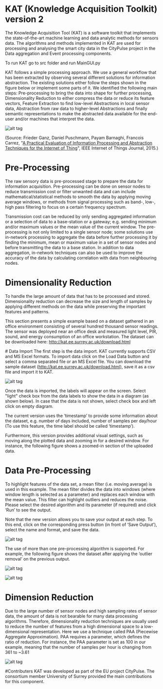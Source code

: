 # KAT (Knowledge Acquisition Toolkit) version 2

 The Knowledge Acquisition Tool (KAT) is a software toolkit that implements the state-of-the-art machine learning and data analytic methods for sensors data. The algorithms and methods implemented in KAT are used for processing and analysing the smart city data in the CityPulse project in the Data aggregation and Event processing components.  

To run KAT go to src folder and run MainGUI.py

KAT follows a simple processing approach. We use a general workflow that has been extracted by observing several different solutions for information abstraction. The existing solutions either follow the steps shown in the figure below or implement some parts of it. We identified the following main steps: Pre-processing to bring the data into shape for further processing, Dimensionality Reduction to either compress the data or reduce its feature vectors, Feature Extraction to find low-level Abstractions in local sensor data, Abstraction from raw data to higher-level Abstractions and finally semantic representations to make the abstracted data available for the end-user and/or machines that interpret the data.

![alt tag](http://kat.ee.surrey.ac.uk/graph/flow.png)

(Source: Frieder Ganz, Daniel Puschmann, Payam Barnaghi, Francois Carrez, "[A Practical Evaluation of Information Processing and Abstraction Techniques for the Internet of Thing](http://epubs.surrey.ac.uk/807336/17/ieeeiot.pdf)", IEEE Internet of Things Journal, 2015.)

# Pre-Processing
The raw sensory data is pre-processed stage to prepare the data for information acquisition. Pre-processing can be done on sensor nodes to reduce transmission cost or filter unwanted data and can include mathematical/statistical methods to smooth the data by applying moving average windows, or methods from signal processing such as band-, low-, high pass filtering to focus on a certain frequency spectrum.

Transmission cost can be reduced by only sending aggregated information or a selection of data to a base-station or a gateway; e.g. sending minimum and/or maximum values or the mean value of the current window. The pre-processing is not only limited to a single sensor node; some solutions use in-network processing to aggregate the data before further processing it by finding the minimum, mean or maximum value in a set of sensor nodes and before transmitting the data to a base station. In addition to data aggregation, in-network techniques can also be used to improve the accuracy of the data by calculating correlation with data from neighbouring nodes.

# Dimensionality Reduction
To handle the large amount of data that has to be processed and stored. Dimensionality reduction can decrease the size and length of samples by applying different methods on the data while preserving the important features and patterns.

This section presents a simple example based on a dataset gathered in an office environment consisting of several hundred thousand sensor readings. The sensor was deployed near an office desk and measured light level, PIR, sound, and energy consumption of an office workstation. The dataset can be downloaded here: http://kat.ee.surrey.ac.uk/download.html


# Data Import
The first step is the data import. KAT currently supports CSV and MS Excel formats. To import data click on the Load Data button and select a comma separated file or an MS Excel file. You can download the sample dataset (http://kat.ee.surrey.ac.uk/download.html), save it as a csv file and import it to KAT.

![alt tag](https://github.com/UniSurreyIoT/KAT-v2/blob/master/imgs/Sc1.PNG)


Once the data is imported, the labels will appear on the screen. Select "light" check box from the data labels to show the data in a diagram (as shown below). In case that the data is not shown, select check box and left click on empty diagram.

The current version uses the ‘timestamp’ to provide some information about the dataset, e.g. number of days included, number of samples per day/hour (To use this feature, the time label should be called ‘timestamp’). 

Furthermore, this version provides additional visual settings, such as moving along the plotted data and zooming in for a desired window. For instance, the following figure shows a zoomed-in section of the uploaded data.




# Data Pre-Processing
To highlight features of the data set, a mean filter (i.e. moving average) is used in this example. The mean filter divides the data into windows (where window length is selected as a parameter) and replaces each window with the mean value. This filter can highlight outliers and reduces the noise. Please select the desired algorithm and its parameter (if required) and click ‘Run’ to see the output. 

Note that the new version allows you to save your output at each step. To this end, click on the corresponding press button (in front of ‘Save Output’), select the name and format, and save the data.


![alt tag](https://github.com/UniSurreyIoT/KAT-v2/blob/master/imgs/Sc2.PNG)

The use of more than one pre-processing algorithm is supported. For example, the following figure shows the dataset after applying the ‘outlier removal’ on the previous output.


![alt tag](https://github.com/UniSurreyIoT/KAT-v2/blob/master/imgs/Sc3.PNG)

![alt tag](https://github.com/UniSurreyIoT/KAT-v2/blob/master/imgs/Sc4.PNG)



# Dimension Reduction

Due to the large number of sensor nodes and high sampling rates of sensor data, the amount of data is not bearable for many data processing algorithms. Therefore, dimensionality reduction techniques are usually used to reduce the number of features from a high dimensional space to a low-dimensional representation.  Here we use a technique called PAA (Piecewise Aggregate Approximation). PAA requires a parameter, which defines the ratio of reduction. For instance, the PAA parameter is set as 100 in our example, meaning that the number of samples per hour is changing from 361 to ~3.61 

![alt tag](https://github.com/UniSurreyIoT/KAT-v2/blob/master/imgs/Sc5.PNG)


#Contributers
KAT was developed as part of the EU project CityPulse. The consortium member University of Surrey provided the main contributions for this component.
